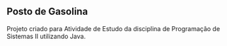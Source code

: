 ## Posto de Gasolina

Projeto criado para Atividade de Estudo da disciplina de Programação de Sistemas II utilizando Java.

